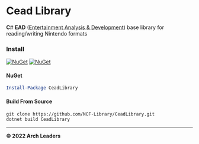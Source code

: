# Cead Library

**C**# **EAD** ([Entertainment Analysis & Development](https://en.wikipedia.org/wiki/Nintendo_Entertainment_Analysis_%26_Development)) base library for reading/writing Nintendo formats

### Install

[![NuGet](https://img.shields.io/nuget/v/CeadLibrary.svg)](https://www.nuget.org/packages/CeadLibrary) [![NuGet](https://img.shields.io/nuget/dt/CeadLibrary.svg)](https://www.nuget.org/packages/CeadLibrary)

#### NuGet
```powershell
Install-Package CeadLibrary
```

#### Build From Source
```batch
git clone https://github.com/NCF-Library/CeadLibrary.git
dotnet build CeadLibrary
```

---

**© 2022 Arch Leaders**